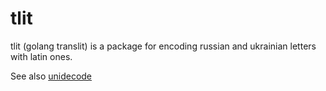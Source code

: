 # tlit
tlit (golang translit) is a package for encoding russian and ukrainian letters with latin ones.

See also [unidecode](https://github.com/fiam/gounidecode/)

